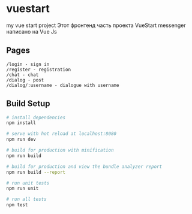 # vuestart

my vue start project
Этот фронтенд часть проекта VueStart messenger
написано на Vue Js

## Pages
```pages
/login - sign in 
/register - registration
/chat - chat 
/dialog - post 
/dialog/:username - dialogue with username 
```


## Build Setup

``` bash
# install dependencies
npm install

# serve with hot reload at localhost:8080
npm run dev

# build for production with minification
npm run build

# build for production and view the bundle analyzer report
npm run build --report

# run unit tests
npm run unit

# run all tests
npm test
```
